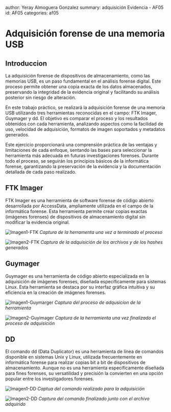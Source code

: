 author: Yeray Almoguera Gonzalez
summary: adquisición Evidencia - AF05
id: AF05
categories: af05

# Adquisición forense de una memoria USB

## Introduccion
La adquisición forense de dispositivos de almacenamiento, como las memorias USB, es un paso fundamental en el análisis forense digital. Este proceso permite obtener una copia exacta de los datos almacenados, preservando la integridad de la evidencia original y facilitando su análisis posterior sin riesgo de alteración.

En este trabajo práctico, se realizará la adquisición forense de una memoria USB utilizando tres herramientas reconocidas en el campo: FTK Imager, Guymager y dd. El objetivo es comparar el proceso y los resultados obtenidos con cada herramienta, analizando aspectos como la facilidad de uso, velocidad de adquisición, formatos de imagen soportados y metadatos generados.

Este ejercicio proporcionará una comprensión práctica de las ventajas y limitaciones de cada enfoque, sentando las bases para seleccionar la herramienta más adecuada en futuras investigaciones forenses. Durante todo el proceso, se seguirán los principios básicos de la informática forense, garantizando la preservación de la evidencia y la documentación detallada de cada paso realizado.

## FTK Imager
FTK Imager es una herramienta de software forense de código abierto desarrollada por AccessData, ampliamente utilizada en el campo de la informática forense. Esta herramienta permite crear copias exactas (imágenes forenses) de dispositivos de almacenamiento digital sin modificar la evidencia original.

![Imagen1-FTK](/assets/FTK-1.png)
*Captura de la herramenta una vez a terminado el proceso*

![Imagen2-FTK](/assets/FTK-2.png)
*Captura de la adquisición de los archivos y de los hashes generados*

## Guymager
Guymager es una herramienta de código abierto especializada en la adquisición de imágenes forenses, diseñada específicamente para sistemas Linux. Esta herramienta se destaca por su interfaz gráfica intuitiva y su eficiencia en la creación de imágenes forenses.

![Imagen1-Guymarger](/assets/GUY-1.png)
*Captura del proceso de adqusicion de la herramienta*

![Imagen2-Guyimager](/assets/GUY-2.png)
*Captura de la herramienta una vez finalizado el proceso de adquisición*

## DD
El comando dd (Data Duplicator) es una herramienta de línea de comandos disponible en sistemas Unix y Linux, utilizada frecuentemente en informática forense para realizar copias bit a bit de dispositivos de almacenamiento. Aunque no es una herramienta específicamente diseñada para fines forenses, su versatilidad y precisión la convierten en una opción popular entre los investigadores forenses.

![Imagen1-DD](/assets/DD-1.png)
*Captua del comando realizado para la adquisición*

![Imagen2-DD](/assets/DD-2.png)
*Captura del comando finalizado junto con el archivo adquirido*